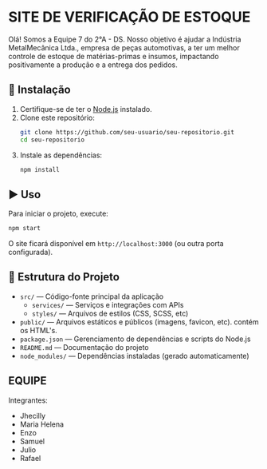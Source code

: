 # SITE DE VERIFICAÇÃO DE ESTOQUE

Olá! Somos a Equipe 7 do 2°A - DS. Nosso objetivo é ajudar a Indústria MetalMecânica Ltda., empresa de peças automotivas, a ter um melhor controle de estoque de matérias-primas e insumos, impactando positivamente a produção e a entrega dos pedidos.

## 🚀 Instalação

1. Certifique-se de ter o [Node.js](https://nodejs.org/) instalado.
2. Clone este repositório:
   ```bash
   git clone https://github.com/seu-usuario/seu-repositorio.git
   cd seu-repositorio
   ```
3. Instale as dependências:
   ```bash
   npm install
   ```

## ▶️ Uso

Para iniciar o projeto, execute:
```bash
npm start
```
O site ficará disponível em `http://localhost:3000` (ou outra porta configurada).

## 📁 Estrutura do Projeto

- `src/` — Código-fonte principal da aplicação
  - `services/` — Serviços e integrações com APIs
  - `styles/` — Arquivos de estilos (CSS, SCSS, etc)
- `public/` — Arquivos estáticos e públicos (imagens, favicon, etc). contém os HTML's.
- `package.json` — Gerenciamento de dependências e scripts do Node.js
- `README.md` — Documentação do projeto
- `node_modules/` — Dependências instaladas (gerado automaticamente)

## EQUIPE

Integrantes:  
- Jhecilly
- Maria Helena
- Enzo
- Samuel
- Julio
- Rafael
